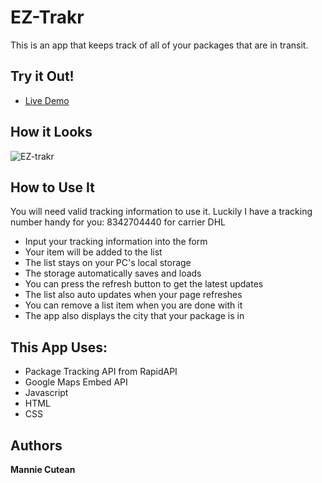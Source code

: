 # EZ-Trakr

This is an app that keeps track of all of your packages that are in transit.

## Try it Out!
- [Live Demo](https://manniecut.github.io/EZ-Trakr/)

## How it Looks
![EZ-trakr](https://user-images.githubusercontent.com/68138888/92439193-5a34ca00-f178-11ea-9c55-a12de1fe0546.png)

## How to Use It
You will need valid tracking information to use it. Luckily I have a tracking number handy for you:
8342704440 for carrier DHL

* Input your tracking information into the form
* Your item will be added to the list
* The list stays on your PC's local storage
* The storage automatically saves and loads
* You can press the refresh button to get the latest updates
* The list also auto updates when your page refreshes
* You can remove a list item when you are done with it
* The app also displays the city that your package is in


## This App Uses:
* Package Tracking API from RapidAPI
* Google Maps Embed API
* Javascript
* HTML
* CSS


## Authors
**Mannie Cutean**
